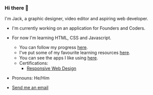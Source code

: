 ### Hi there 👋 

<!--
**jones58/jones58** is a ✨ _special_ ✨ repository because its `README.md` (this file) appears on your GitHub profile.

Here are some ideas to get you started:

- 🔭 I’m currently working on ...
- 🌱 I’m currently learning ...
- 👯 I’m looking to collaborate on ...
- 🤔 I’m looking for help with ...
- 💬 Ask me about ...

- 😄 Pronouns: ...
- ⚡ Fun fact: ...
-->

I'm Jack, a graphic designer, video editor and aspiring web developer. 
- I'm currently working on an application for Founders and Coders.
- For now I'm learning HTML, CSS and Javascript. 
  - You can follow my progress [here](https://github.com/jones58/My-Coding-Progress/blob/main/Coding%20journey%20so%20far.md). 
  - I've put some of my favourite learning resources [here](https://github.com/jones58/Learning-Resources). 
  - You can see the apps I like using [here](https://github.com/jones58/My-Setup/blob/main/Mac%20apps.md).
  - Certifications:
    - [Responsive Web Design](https://www.freecodecamp.org/certification/jones58/responsive-web-design)
- Pronouns: He/Him



- <a href="mailto:jcode689@gmail.com"> Send me an email</a>
